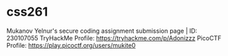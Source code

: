 # css261
Mukanov Yelnur's secure coding assignment submission page | ID: 230107055
TryHackMe Profile: https://tryhackme.com/p/Adonizzz
PicoCTF Profile: https://play.picoctf.org/users/mukite0
